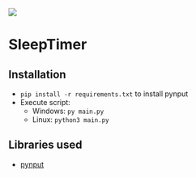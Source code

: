 [![](https://jitci.com/gh/R-Gld/sleeptimer/svg)](https://jitci.com/gh/R-Gld/sleeptimer)
# SleepTimer

## Installation

- `pip install -r requirements.txt` to install pynput
- Execute script:
    - Windows: `py main.py`
    - Linux: `python3 main.py`

## Libraries used
* [pynput](https://pypi.org/project/pynput/)